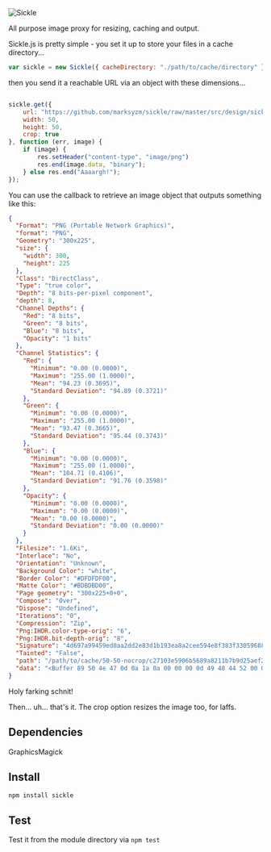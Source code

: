 <img src="https://raw.githubusercontent.com/marksyzm/sickle/master/design/sickle.png" alt="Sickle" />

All purpose image proxy for resizing, caching and output.

Sickle.js is pretty simple - you set it up to store your files in a cache directory...

```javascript
var sickle = new Sickle({ cacheDirectory: "./path/to/cache/directory" });
```

then you send it a reachable URL via an object with these dimensions...

```javascript

sickle.get({
	url: "https://github.com/marksyzm/sickle/raw/master/src/design/sickle.png",
	width: 50,
	height: 50,
	crop: true
}, function (err, image) {
	if (image) {
		res.setHeader("content-type", "image/png")
		res.end(image.data, "binary");
	} else res.end("Aaaargh!");
});
```

You can use the callback to retrieve an image object that outputs something like this:

```json
{
  "Format": "PNG (Portable Network Graphics)",
  "format": "PNG",
  "Geometry": "300x225",
  "size": {
    "width": 300,
    "height": 225
  },
  "Class": "DirectClass",
  "Type": "true color",
  "Depth": "8 bits-per-pixel component",
  "depth": 8,
  "Channel Depths": {
    "Red": "8 bits",
    "Green": "8 bits",
    "Blue": "8 bits",
    "Opacity": "1 bits"
  },
  "Channel Statistics": {
    "Red": {
      "Minimum": "0.00 (0.0000)",
      "Maximum": "255.00 (1.0000)",
      "Mean": "94.23 (0.3695)",
      "Standard Deviation": "94.89 (0.3721)"
    },
    "Green": {
      "Minimum": "0.00 (0.0000)",
      "Maximum": "255.00 (1.0000)",
      "Mean": "93.47 (0.3665)",
      "Standard Deviation": "95.44 (0.3743)"
    },
    "Blue": {
      "Minimum": "0.00 (0.0000)",
      "Maximum": "255.00 (1.0000)",
      "Mean": "104.71 (0.4106)",
      "Standard Deviation": "91.76 (0.3598)"
    },
    "Opacity": {
      "Minimum": "0.00 (0.0000)",
      "Maximum": "0.00 (0.0000)",
      "Mean": "0.00 (0.0000)",
      "Standard Deviation": "0.00 (0.0000)"
    }
  },
  "Filesize": "1.6Ki",
  "Interlace": "No",
  "Orientation": "Unknown",
  "Background Color": "white",
  "Border Color": "#DFDFDF00",
  "Matte Color": "#BDBDBD00",
  "Page geometry": "300x225+0+0",
  "Compose": "Over",
  "Dispose": "Undefined",
  "Iterations": "0",
  "Compression": "Zip",
  "Png:IHDR.color-type-orig": "6",
  "Png:IHDR.bit-depth-orig": "8",
  "Signature": "4d697a99459ed0aa2dd2e83d1b193ea8a2cee594e8f383f33059688b0f50398b",
  "Tainted": "False",
  "path": "/path/to/cache/50-50-nocrop/c27103e5906b5689a8211b7b9d25aef2",
  "data": "<Buffer 89 50 4e 47 0d 0a 1a 0a 00 00 00 0d 49 48 44 52 00 00 01 2c 00 00 00 e1 08 06 00 00 00 72 7c 88 ab 00 00 00 06 62 4b 47 44 00 ff 00 ff 00 ff a0 bd a7 93 ...>"
}
```

Holy farking schnit!

Then... uh... that's it. The crop option resizes the image too, for laffs. 


## Dependencies
GraphicsMagick

## Install
`npm install sickle`

## Test
Test it from the module directory via `npm test`